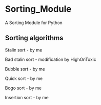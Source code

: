 # Sorting_Module
A Sorting Module for Python

## Sorting algorithms
Stalin sort - by me

Bad stalin sort - modification by HighOnToxic

Bubble sort - by me

Quick sort - by me

Bogo sort - by me

Insertion sort - by me
